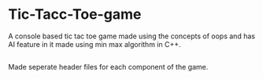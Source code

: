 # Tic-Tacc-Toe-game
A console based tic tac toe game made using the concepts of oops and has AI feature in it made using min max algorithm in C++.


##
Made seperate header files for each component of the game.
